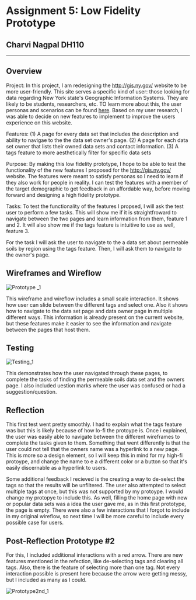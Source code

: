 # Assignment 5: Low Fidelity Prototype

## Charvi Nagpal DH110

--- 

## Overview

Project: In this project, I am redesigning the http://gis.ny.gov/ website to be more user-friendly. This site serves a specific kind of user: those looking for data regarding New York state's Geographic Information Systems. They are likely to be students, researchers, etc. TO learn more about this, the user personas and scenarios can be found [here](https://github.com/cnagpal/DGTHUM110/tree/main/Assignment04). Based on my user research, I was able to decide on new features to implement to improve the users experience on this website. 

Features: (1) A page for every data set that includes the description and ability to navigae to the the data set owner's page. (2) A page for each data set owner that lists their owned data sets and contact information. (3) A tags feature to more aesthetically filter for specific data sets

Purpose: By making this low fidelity prototype, I hope to be able to test the functionality of the new features I proposed for the http://gis.ny.gov/ website. The features were meant to satisfy personas so I need to learn if they also work for people in reality. I can test the features with a member of the target demographic to get feedback in an affordable way, before moving forward and designing a high fidelity prototype. 

Tasks: To test the functionality of the features I propsed, I will ask the test user to perform a few tasks. This will show me if it is straightfroward to navigate between the two pages and learn information from them, feature 1 and 2. It will also show me if the tags feature is intuitive to use as well, feature 3. 

For the task I will ask the user to navigate to the a data set about permeable soils by region using the tags feature. Then, I will ask them to navigate to the owner's page.

## Wireframes and Wireflow

![Prototype _1](https://user-images.githubusercontent.com/91553114/139788894-fe6fc6f6-ffa5-46b4-a3a8-7f530ac776f4.jpg)

This wireframe and wireflow includes a small scale interaction. It shows how user can slide between the different tags and select one. Also it shows how to navigate to the data set page and data owner page in multiple different ways. This information is already present on the current website, but these features make it easier to see the information and navigate between the pages that host them. 

## Testing

![Testing_1](https://user-images.githubusercontent.com/91553114/139790538-f98edcdf-8510-45a3-b8e2-4f5a569ade08.jpg)

This demonstrates how the user navigated through these pages, to complete the tasks of finding the permeable soils data set and the owners page. I also included uestion marks where the user was confused or had a suggestion/question.

## Reflection

This first test went pretty smoothly. I had to explain what the tags feature was but this is likely because of how lo-fi the protoype is. Once i explained, the user was easily able to navigate between the different wireframes to complete the tasks given to them. Something that went differently is that the user could not tell that the owners name was a hyperlink to a new page. This is more so a design element, so I will keep this in mind for my high-fi protoype, and change the name to e a different color or a button so that it's easily discernable as a hyperlink to users. 

Some additional feedback I recieved is the creating a way to de-select the tags so that the results will be unfiltered. The user also attempted to select multiple tags at once, but this was not supported by my protoype. I would change my protopye to include this. As well, filling the home page with new or popular data sets was a idea the user gave me, as in this first prototype, the page is empty. There were also a few interactions that I forgot to include in my original wireflow, so next time I will be more careful to include every possible case for users. 

## Post-Reflection Prototype #2

For this, I included additional interactions with a red arrow. There are new features mentioned in the refection, like de-selecting tags and clearing all tags. Also, there is the feature of selecting more than one tag. Not every interaction possible is present here because the arrow were getting messy, but I included as many as I could. 

![Prototype2nd_1](https://user-images.githubusercontent.com/91553114/139792414-d5fff117-b96c-4e09-9f91-79eed34f9d6f.jpg)



